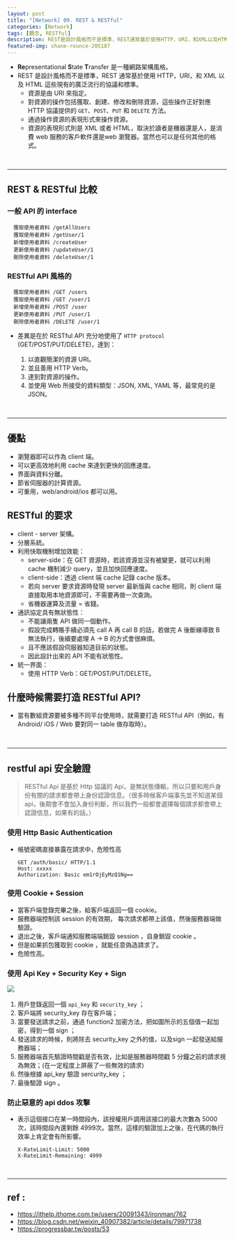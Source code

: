 ```yaml
---
layout: post
title: "[Network] 09. REST & RESTful"
categories: [Network]
tags: [觀念, RESTful]
description: REST是設計風格而不是標準，REST通常基於使用HTTP，URI，和XML以及HTML這些現有的廣泛流行的協議和標準...
featured-img: shane-rounce-205187
---
```




- **Re**presentational **S**tate **T**ransfer 是一種網路架構風格。
- REST 是設計風格而不是標準，REST 通常基於使用 HTTP，URI，和 XML 以及 HTML 這些現有的廣泛流行的協議和標準。
    - 資源是由 URI 來指定。
    - 對資源的操作包括獲取、創建、修改和刪除資源，這些操作正好對應 HTTP 協議提供的 `GET`、`POST`、`PUT` 和 `DELETE` 方法。
    - 通過操作資源的表現形式來操作資源。
    - 資源的表現形式則是 XML 或者 HTML，取決於讀者是機器還是人，是消費 web 服務的客戶軟件還是web 瀏覽器。當然也可以是任何其他的格式。

<br>

***
## REST & RESTful 比較

### 一般 API 的 interface

```
  獲取使用者資料 /getAllUsers
  獲取使用者資料 /getUser/1
  新增使用者資料 /createUser
  更新使用者資料 /updateUser/1
  刪除使用者資料 /deleteUser/1
```

### RESTful API 風格的

```
  獲取使用者資料 /GET /users
  獲取使用者資料 /GET /user/1
  新增使用者資料 /POST /user
  更新使用者資料 /PUT /user/1
  刪除使用者資料 /DELETE /user/1
```

- 差異是在於 RESTful API 充分地使用了 `HTTP protocol` (GET/POST/PUT/DELETE)，達到：

    1. 以直觀簡潔的資源 URI。
    2. 並且善用 HTTP Verb。
    3. 達到對資源的操作。
    4. 並使用 Web 所接受的資料類型：JSON, XML, YAML 等，最常見的是 JSON。

<br>

***

## 優點

- 瀏覽器即可以作為 client 端。
- 可以更高效地利用 cache 來達到更快的回應速度。
- 界面與資料分離。
- 節省伺服器的計算資源。
- 可重用，web/android/ios 都可以用。


## RESTful 的要求

- client - server 架構。
- 分層系統。
- 利用快取機制增加效能：
    - server-side：在 GET 資源時，若該資源並沒有被變更，就可以利用 cache 機制減少 query，並且加快回應速度。
    - client-side：透過 client 端 cache 記錄 cache 版本。
    - 若向 server 要求資源時發現 server 最新版與 cache 相同，則 client 端直接取用本地資源即可，不需要再做一次查詢。
    - 省機器運算及流量 = 省錢。
- 通訊協定具有無狀態性：
    - 不能讓兩隻 API 做同一個動作。
    - 假設完成轉賬手續必須先 call A 再 call B 的話，若做完 A 後斷線導致 B 無法執行，後續要處理 A -> B 的方式會很麻煩。
    - 且不應該假設伺服器知道目前的狀態。
    - 因此設計出來的 API 不能有狀態性。
- 統一界面：
    - 使用 HTTP Verb：GET/POST/PUT/DELETE。

## 什麼時候需要打造 RESTful API?

- 當有數組資源要被多種不同平台使用時，就需要打造 RESTful API（例如，有 Android/ iOS / Web 要對同一 table 做存取時）。

<br>

***

## restful api 安全驗證

> RESTful Api 是基於 Http 協議的 Api，是無狀態傳輸，所以只要和用戶身份有關的請求都會帶上身份認證信息。（很多時候客戶端事先並不知道某個 api，後期會不會加入身份判斷，所以我們一般都會選擇每個請求都會帶上認證信息，如果有的話。）

### 使用 Http Basic Authentication 

- 帳號密碼直接暴露在請求中，危險性高

    ```
    GET /auth/basic/ HTTP/1.1
    Host: xxxxx
    Authorization: Basic em1rOjEyMzQ1Ng==
    ```

### 使用 Cookie + Session

- 當客戶端登錄完畢之後，給客戶端返回一個 cookie。
- 服務器端控制該 session 的有效期， 每次請求都帶上該值，然後服務器端做驗證。
- 退出之後，客戶端通知服務端端銷毀 session ，自身銷毀 cookie 。
- 但是如果抓包獲取到 cookie ，就能任意偽造請求了。
- 危險性高。


### 使用 Api Key + Security Key + Sign

​![](https://s3.amazonaws.com/notejoy/note_images/144987.1.Image%202018-10-16%20at%20%E4%B8%8A%E5%8D%889.47.59.png)


1. 用戶登錄返回一個 `api_key` 和 `security_key` ；
2. 客戶端將 security_key 存在客戶端；
3. 當要發送請求之前，通過 function2 加密方法，把如圖所示的五個值一起加密，得到一個 sign ；
4. 發送請求的時候，則將除去 security_key 之外的值，以及sign 一起發送給服務器端；
5. 服務器端首先驗證時間戳是否有效，比如是服務器時間戳 5 分鐘之前的請求視為無效；(在一定程度上屏蔽了一些無效的請求)
6. 然後根據 api_key 驗證 sercurity_key ；
7. 最後驗證 sign 。

### 防止惡意的 api ddos 攻擊

- 表示這個接口在某一時間段內，該授權用戶調用該接口的最大次數為 5000 次，該時間段內還剩餘 4999次。當然，這樣的驗證加上之後，在代碼的執行效率上肯定會有所影響。

    ```
    X-RateLimit-Limit: 5000
    X-RateLimit-Remaining: 4999
    ```

<br>

***

## ref :
- https://ithelp.ithome.com.tw/users/20091343/ironman/762
- https://blog.csdn.net/weixin_40907382/article/details/79971738
- https://progressbar.tw/posts/53